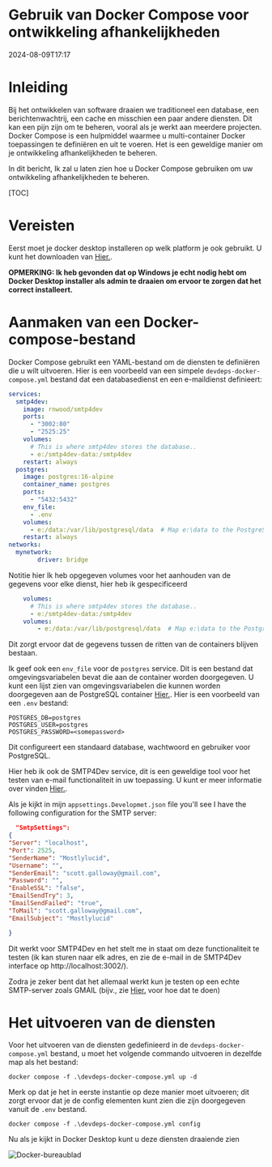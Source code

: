 # Gebruik van Docker Compose voor ontwikkeling afhankelijkheden

<!--category-- Docker -->
<datetime class="hidden">2024-08-09T17:17</datetime>

# Inleiding

Bij het ontwikkelen van software draaien we traditioneel een database, een berichtenwachtrij, een cache en misschien een paar andere diensten. Dit kan een pijn zijn om te beheren, vooral als je werkt aan meerdere projecten. Docker Compose is een hulpmiddel waarmee u multi-container Docker toepassingen te definiëren en uit te voeren. Het is een geweldige manier om je ontwikkeling afhankelijkheden te beheren.

In dit bericht, Ik zal u laten zien hoe u Docker Compose gebruiken om uw ontwikkeling afhankelijkheden te beheren.

[TOC]

# Vereisten

Eerst moet je docker desktop installeren op welk platform je ook gebruikt. U kunt het downloaden van [Hier.](https://www.docker.com/products/docker-desktop).

**OPMERKING: Ik heb gevonden dat op Windows je echt nodig hebt om Docker Desktop installer als admin te draaien om ervoor te zorgen dat het correct installeert.**

# Aanmaken van een Docker-compose-bestand

Docker Compose gebruikt een YAML-bestand om de diensten te definiëren die u wilt uitvoeren. Hier is een voorbeeld van een simpele `devdeps-docker-compose.yml` bestand dat een databasedienst en een e-maildienst definieert:

```yaml
services: 
  smtp4dev:
    image: rnwood/smtp4dev
    ports:
      - "3002:80"
      - "2525:25"
    volumes:
      # This is where smtp4dev stores the database..
      - e:/smtp4dev-data:/smtp4dev
    restart: always
  postgres:
    image: postgres:16-alpine
    container_name: postgres
    ports:
      - "5432:5432"
    env_file:
      - .env
    volumes:
      - e:/data:/var/lib/postgresql/data  # Map e:\data to the PostgreSQL data folder
    restart: always	
networks:
  mynetwork:
        driver: bridge
```

Notitie hier Ik heb opgegeven volumes voor het aanhouden van de gegevens voor elke dienst, hier heb ik gespecificeerd

```yaml
    volumes:
      # This is where smtp4dev stores the database..
      - e:/smtp4dev-data:/smtp4dev
    volumes:
        - e:/data:/var/lib/postgresql/data  # Map e:\data to the PostgreSQL data folder
```

Dit zorgt ervoor dat de gegevens tussen de ritten van de containers blijven bestaan.

Ik geef ook een `env_file` voor de `postgres` service. Dit is een bestand dat omgevingsvariabelen bevat die aan de container worden doorgegeven.
U kunt een lijst zien van omgevingsvariabelen die kunnen worden doorgegeven aan de PostgreSQL container [Hier.](https://www.docker.com/blog/how-to-use-the-postgres-docker-official-image/#1-Environment-variables).
Hier is een voorbeeld van een `.env` bestand:

```shell
POSTGRES_DB=postgres
POSTGRES_USER=postgres
POSTGRES_PASSWORD=<somepassword>
```

Dit configureert een standaard database, wachtwoord en gebruiker voor PostgreSQL.

Hier heb ik ook de SMTP4Dev service, dit is een geweldige tool voor het testen van e-mail functionaliteit in uw toepassing. U kunt er meer informatie over vinden [Hier.](https://github.com/rnwood/smtp4dev/wiki/Installation#how-to-run-smtp4dev-in-docker).

Als je kijkt in mijn `appsettings.Developmet.json` file you'll see I have the following configuration for the SMTP server:

```json
  "SmtpSettings":
{
"Server": "localhost",
"Port": 2525,
"SenderName": "Mostlylucid",
"Username": "",
"SenderEmail": "scott.galloway@gmail.com",
"Password": "",
"EnableSSL": "false",
"EmailSendTry": 3,
"EmailSendFailed": "true",
"ToMail": "scott.galloway@gmail.com",
"EmailSubject": "Mostlylucid"

}
```

Dit werkt voor SMTP4Dev en het stelt me in staat om deze functionaliteit te testen (ik kan sturen naar elk adres, en zie de e-mail in de SMTP4Dev interface op http://localhost:3002/).

Zodra je zeker bent dat het allemaal werkt kun je testen op een echte SMTP-server zoals GMAIL (bijv., zie [Hier.](addingasyncsendingforemails) voor hoe dat te doen)

# Het uitvoeren van de diensten

Voor het uitvoeren van de diensten gedefinieerd in de `devdeps-docker-compose.yml` bestand, u moet het volgende commando uitvoeren in dezelfde map als het bestand:

```shell
docker compose -f .\devdeps-docker-compose.yml up -d
```

Merk op dat je het in eerste instantie op deze manier moet uitvoeren; dit zorgt ervoor dat je de config elementen kunt zien die zijn doorgegeven vanuit de `.env` bestand.

```shell
docker compose -f .\devdeps-docker-compose.yml config
```

Nu als je kijkt in Docker Desktop kunt u deze diensten draaiende zien

![Docker-bureaublad](dockerdesktopdev.png)